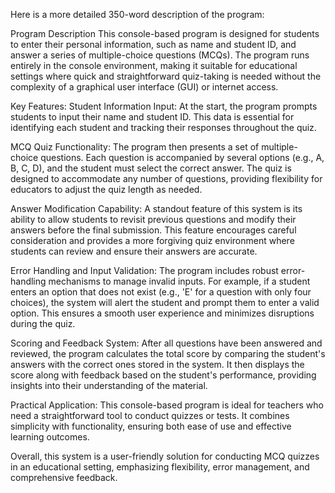 
Here is a more detailed 350-word description of the program:

Program Description
This console-based program is designed for students to enter their personal information, such as name and student ID, and answer a series of multiple-choice questions (MCQs). The program runs entirely in the console environment, making it suitable for educational settings where quick and straightforward quiz-taking is needed without the complexity of a graphical user interface (GUI) or internet access.

Key Features:
Student Information Input: At the start, the program prompts students to input their name and student ID. This data is essential for identifying each student and tracking their responses throughout the quiz.

MCQ Quiz Functionality: The program then presents a set of multiple-choice questions. Each question is accompanied by several options (e.g., A, B, C, D), and the student must select the correct answer. The quiz is designed to accommodate any number of questions, providing flexibility for educators to adjust the quiz length as needed.

Answer Modification Capability: A standout feature of this system is its ability to allow students to revisit previous questions and modify their answers before the final submission. This feature encourages careful consideration and provides a more forgiving quiz environment where students can review and ensure their answers are accurate.

Error Handling and Input Validation: The program includes robust error-handling mechanisms to manage invalid inputs. For example, if a student enters an option that does not exist (e.g., 'E' for a question with only four choices), the system will alert the student and prompt them to enter a valid option. This ensures a smooth user experience and minimizes disruptions during the quiz.

Scoring and Feedback System: After all questions have been answered and reviewed, the program calculates the total score by comparing the student's answers with the correct ones stored in the system. It then displays the score along with feedback based on the student's performance, providing insights into their understanding of the material.

Practical Application: This console-based program is ideal for teachers who need a straightforward tool to conduct quizzes or tests. It combines simplicity with functionality, ensuring both ease of use and effective learning outcomes.

Overall, this system is a user-friendly solution for conducting MCQ quizzes in an educational setting, emphasizing flexibility, error management, and comprehensive feedback.

